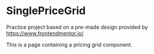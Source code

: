 # SinglePriceGrid

Practice project based on a pre-made design provided by https://www.frontendmentor.io/

This is a page containing a pricing grid component.
